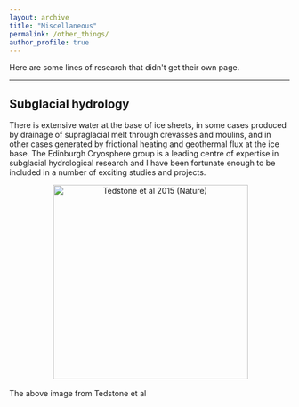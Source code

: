 ```yaml
---
layout: archive
title: "Miscellaneous"
permalink: /other_things/
author_profile: true
---
```


Here are some lines of research that didn't get their own page.

---

## Subglacial hydrology

There is extensive water at the base of ice sheets, in some cases produced by drainage of supraglacial melt through crevasses and moulins, and in other cases generated by frictional heating and geothermal flux at the ice base. The Edinburgh Cryosphere group is a leading centre of expertise in subglacial hydrological research and I have been fortunate enough to be included in a number of exciting studies and projects.

<p align="center">
  <img src="https://dngoldberg.github.io/files/tedstone.png?raw=true" title="Tedstone et al 2015 (Nature)" style="width: 350px;"/>
</p>

The above image from Tedstone et al 
